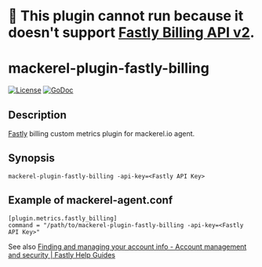 # :no_entry_sign: This plugin cannot run because it doesn't support [Fastly Billing API v2](https://docs.fastly.com/api/account#billing).

# mackerel-plugin-fastly-billing

[![License](https://img.shields.io/github/license/masutaka/mackerel-plugin-fastly-billing.svg?maxAge=2592000)][license]
[![GoDoc](https://godoc.org/github.com/masutaka/mackerel-plugin-fastly-billing?status.svg)][godoc]

[license]: https://github.com/masutaka/mackerel-plugin-fastly-billing/blob/master/LICENSE.txt
[godoc]: https://godoc.org/github.com/masutaka/mackerel-plugin-fastly-billing

## Description

[Fastly](https://www.fastly.com/) billing custom metrics plugin for mackerel.io agent.

## Synopsis

    mackerel-plugin-fastly-billing -api-key=<Fastly API Key>

## Example of mackerel-agent.conf

    [plugin.metrics.fastly_billing]
    command = "/path/to/mackerel-plugin-fastly-billing -api-key=<Fastly API Key>"

See also [Finding and managing your account info - Account management and security | Fastly Help Guides](https://docs.fastly.com/guides/account-management-and-security/finding-and-managing-your-account-info#finding-and-regenerating-your-api-key)
